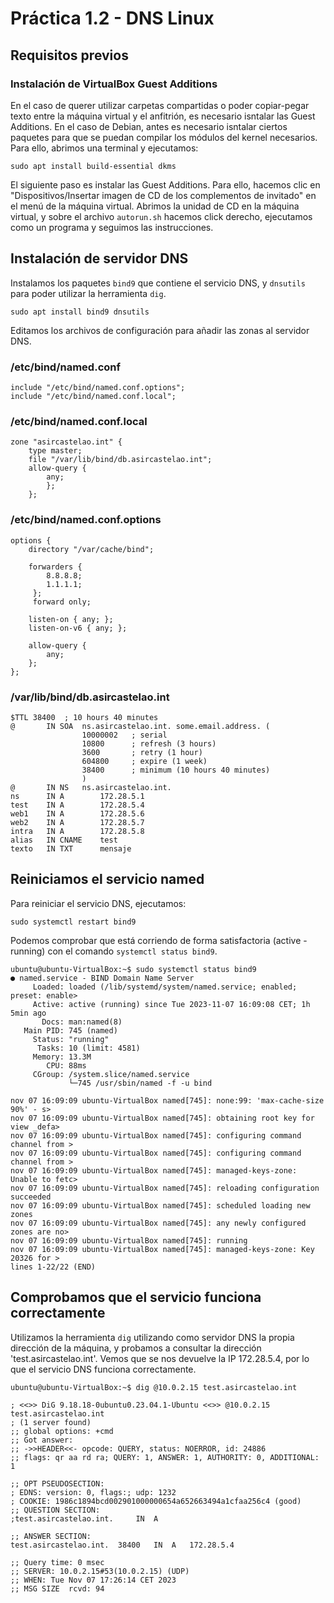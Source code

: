 # Práctica 1.2 - DNS Linux
## Requisitos previos
### Instalación de VirtualBox Guest Additions
En el caso de querer utilizar carpetas compartidas o poder copiar-pegar texto entre la máquina virtual y el anfitrión, es necesario isntalar las Guest Additions.
En el caso de Debian, antes es necesario isntalar ciertos paquetes para que se puedan compilar los módulos del kernel necesarios.
Para ello, abrimos una terminal y ejecutamos:
```console
sudo apt install build-essential dkms
```
El siguiente paso es instalar las Guest Additions. Para ello, hacemos clic en "Dispositivos/Insertar imagen de CD  de los complementos de invitado" en el menú de la máquina virtual.
Abrimos la unidad de CD en la máquina virtual, y sobre el archivo `autorun.sh` hacemos click derecho, ejecutamos como un programa y seguimos las instrucciones.

## Instalación de servidor DNS

Instalamos los paquetes `bind9` que contiene el servicio DNS, y `dnsutils` para poder utilizar la herramienta `dig`.
```console
sudo apt install bind9 dnsutils
```
Editamos los archivos de configuración para añadir las zonas al servidor DNS.
### /etc/bind/named.conf
```
include "/etc/bind/named.conf.options";
include "/etc/bind/named.conf.local";
```
### /etc/bind/named.conf.local
```
zone "asircastelao.int" {
	type master;
	file "/var/lib/bind/db.asircastelao.int";
	allow-query {
		any;
		};
	};
```
### /etc/bind/named.conf.options
```
options {
	directory "/var/cache/bind";

	forwarders {
	 	8.8.8.8;
		1.1.1.1;
	 };
	 forward only;

	listen-on { any; };
	listen-on-v6 { any; };

	allow-query {
		any;
	};
};
```
### /var/lib/bind/db.asircastelao.int
```
$TTL 38400	; 10 hours 40 minutes
@		IN SOA	ns.asircastelao.int. some.email.address. (
				10000002   ; serial
				10800      ; refresh (3 hours)
				3600       ; retry (1 hour)
				604800     ; expire (1 week)
				38400      ; minimum (10 hours 40 minutes)
				)
@		IN NS	ns.asircastelao.int.
ns		IN A		172.28.5.1
test	IN A		172.28.5.4
web1    IN A        172.28.5.6
web2	IN A		172.28.5.7
intra	IN A		172.28.5.8
alias	IN CNAME	test
texto	IN TXT		mensaje
```
## Reiniciamos el servicio named
Para reiniciar el servicio DNS, ejecutamos:
```console
sudo systemctl restart bind9 
```
Podemos comprobar que está corriendo de forma satisfactoria (active - running) con el comando `systemctl status bind9`.
```console
ubuntu@ubuntu-VirtualBox:~$ sudo systemctl status bind9
● named.service - BIND Domain Name Server
     Loaded: loaded (/lib/systemd/system/named.service; enabled; preset: enable>
     Active: active (running) since Tue 2023-11-07 16:09:08 CET; 1h 5min ago
       Docs: man:named(8)
   Main PID: 745 (named)
     Status: "running"
      Tasks: 10 (limit: 4581)
     Memory: 13.3M
        CPU: 88ms
     CGroup: /system.slice/named.service
             └─745 /usr/sbin/named -f -u bind

nov 07 16:09:09 ubuntu-VirtualBox named[745]: none:99: 'max-cache-size 90%' - s>
nov 07 16:09:09 ubuntu-VirtualBox named[745]: obtaining root key for view _defa>
nov 07 16:09:09 ubuntu-VirtualBox named[745]: configuring command channel from >
nov 07 16:09:09 ubuntu-VirtualBox named[745]: configuring command channel from >
nov 07 16:09:09 ubuntu-VirtualBox named[745]: managed-keys-zone: Unable to fetc>
nov 07 16:09:09 ubuntu-VirtualBox named[745]: reloading configuration succeeded
nov 07 16:09:09 ubuntu-VirtualBox named[745]: scheduled loading new zones
nov 07 16:09:09 ubuntu-VirtualBox named[745]: any newly configured zones are no>
nov 07 16:09:09 ubuntu-VirtualBox named[745]: running
nov 07 16:09:09 ubuntu-VirtualBox named[745]: managed-keys-zone: Key 20326 for >
lines 1-22/22 (END)

```
## Comprobamos que el servicio funciona correctamente
Utilizamos la herramienta `dig` utilizando como servidor DNS la propia dirección de la máquina, y probamos a consultar la dirección 'test.asircastelao.int'.
Vemos que se nos devuelve la IP 172.28.5.4, por lo que el servicio DNS funciona correctamente.
```console
ubuntu@ubuntu-VirtualBox:~$ dig @10.0.2.15 test.asircastelao.int

; <<>> DiG 9.18.18-0ubuntu0.23.04.1-Ubuntu <<>> @10.0.2.15 test.asircastelao.int
; (1 server found)
;; global options: +cmd
;; Got answer:
;; ->>HEADER<<- opcode: QUERY, status: NOERROR, id: 24886
;; flags: qr aa rd ra; QUERY: 1, ANSWER: 1, AUTHORITY: 0, ADDITIONAL: 1

;; OPT PSEUDOSECTION:
; EDNS: version: 0, flags:; udp: 1232
; COOKIE: 1986c1894bcd002901000000654a652663494a1cfaa256c4 (good)
;; QUESTION SECTION:
;test.asircastelao.int.		IN	A

;; ANSWER SECTION:
test.asircastelao.int.	38400	IN	A	172.28.5.4

;; Query time: 0 msec
;; SERVER: 10.0.2.15#53(10.0.2.15) (UDP)
;; WHEN: Tue Nov 07 17:26:14 CET 2023
;; MSG SIZE  rcvd: 94
```